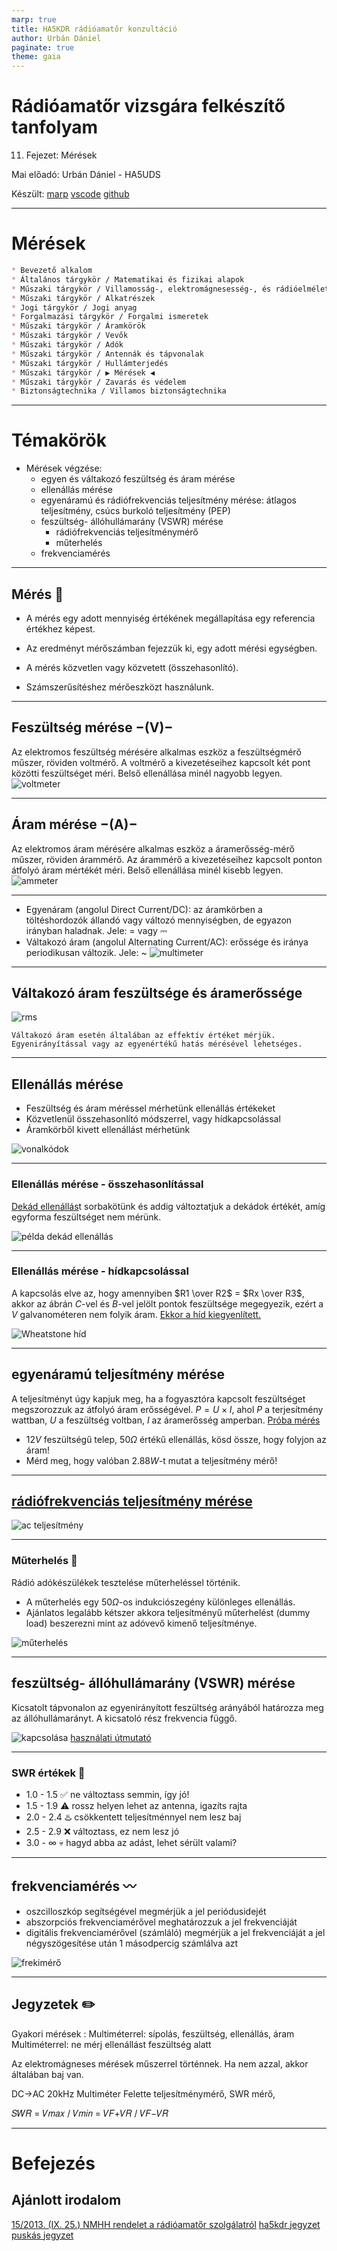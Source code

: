 ```yaml
---
marp: true
title: HA5KDR rádióamatőr konzultáció
author: Urbán Dániel
paginate: true
theme: gaia
---
```


# Rádióamatőr vizsgára felkészítő tanfolyam

11. Fejezet: Mérések

Mai előadó: Urbán Dániel - HA5UDS

Készült: [marp](https://marp.app/) [vscode](https://code.visualstudio.com/) [github](https://github.com/durban77/hamcourse)

---

# Mérések

```markdown
* Bevezető alkalom
* Általános tárgykör / Matematikai és fizikai alapok
* Műszaki tárgykör / Villamosság-, elektromágnesesség-, és rádióelmélet
* Műszaki tárgykör / Alkatrészek
* Jogi tárgykör / Jogi anyag
* Forgalmazási tárgykör / Forgalmi ismeretek
* Műszaki tárgykör / Áramkörök
* Műszaki tárgykör / Vevők
* Műszaki tárgykör / Adók
* Műszaki tárgykör / Antennák és tápvonalak
* Műszaki tárgykör / Hullámterjedés
* Műszaki tárgykör / ▶ Mérések ◀
* Műszaki tárgykör / Zavarás és védelem
* Biztonságtechnika / Villamos biztonságtechnika
```

---

# Témakörök

* Mérések végzése:
  * egyen és váltakozó feszültség és áram mérése
  * ellenállás mérése
  * egyenáramú és rádiófrekvenciás teljesítmény mérése: átlagos teljesítmény, csúcs burkoló teljesítmény (PEP)
  * feszültség- állóhullámarány (VSWR) mérése
    * rádiófrekvenciás teljesítménymérő
    * műterhelés
  * frekvenciamérés
			
---

## Mérés :straight_ruler:

* A mérés egy adott mennyiség értékének megállapítása egy referencia értékhez képest.

* Az eredményt mérőszámban fejezzük ki, egy adott mérési egységben.

* A mérés közvetlen vagy közvetett (összehasonlító).

* Számszerűsítéshez mérőeszközt használunk.

---

## Feszültség mérése $-(\mathrm{V})-$

Az elektromos feszültség mérésére alkalmas eszköz a feszültségmérő műszer, röviden voltmérő. A voltmérő a kivezetéseihez kapcsolt két pont közötti feszültséget méri. Belső ellenállása minél nagyobb legyen.
![voltmeter](https://www.haines.com.au/media/catalog/product/cache/bf4490911b5ba2703a20a3d6921b1096/d/c/dc_voltmeger_5v_1_.png)

---

## Áram mérése $-(\mathrm{A})-$

Az elektromos áram mérésére alkalmas eszköz a áramerősség-mérő műszer, röviden árammérő. Az árammérő a kivezetéseihez kapcsolt ponton átfolyó áram mértékét méri. Belső ellenállása minél kisebb legyen.
![ammeter](https://encrypted-tbn0.gstatic.com/images?q=tbn:ANd9GcR6CLfykghHusN7mAwq_c5TustkJB6JO1-TIi5GcFFMNw&s)

---

- Egyenáram (angolul Direct Current/DC): az áramkörben a töltéshordozók állandó vagy változó mennyiségben, de egyazon irányban haladnak. Jele: = vagy &#x2393;
- Váltakozó áram (angolul Alternating Current/AC): erőssége és iránya periodikusan változik. Jele: ~
![multimeter](https://m.media-amazon.com/images/I/61vm1TOopjL._AC_UF894,1000_QL80_.jpg)

---

## Váltakozó áram feszültsége és áramerőssége

![rms](https://www.dummies.com/wp-content/uploads/309557.image0.jpg)

    Váltakozó áram esetén általában az effektív értéket mérjük.
    Egyenirányítással vagy az egyenértékű hatás mérésével lehetséges.

---

## Ellenállás mérése

* Feszültség és áram méréssel mérhetünk ellenállás értékeket
* Közvetlenül összehasonlító módszerrel, vagy hídkapcsolással
* Áramkörből kivett ellenállást mérhetünk

![vonalkódok](https://www.digikey.com/-/media/Images/Marketing/Resources/Calculator/resistor-color-chart.png)

---

### Ellenállás mérése - összehasonlítással

[Dekád ellenállás](https://nl.aliexpress.com/item/1005005549049605.html)t sorbakötünk és addig változtatjuk a dekádok értékét, amíg egyforma feszültséget nem mérünk.

![példa dekád ellenállás](https://upload.wikimedia.org/wikipedia/commons/thumb/6/67/Dek%C3%A1d-ellen%C3%A1ll%C3%A1s.jpg/750px-Dek%C3%A1d-ellen%C3%A1ll%C3%A1s.jpg)

---

### Ellenállás mérése - hídkapcsolással

A kapcsolás elve az, hogy amennyiben $R1 \over R2$ = $Rx \over R3$, akkor az ábrán $C$-vel és $B$-vel jelölt pontok feszültsége megegyezik, ezért a $V$ galvanométeren nem folyik áram. [Ekkor a híd kiegyenlített.](https://www.falstad.com/circuit/e-wheatstone.html)

![Wheatstone híd](https://upload.wikimedia.org/wikipedia/commons/thumb/0/0f/Wheatstone_Bridge.svg/330px-Wheatstone_Bridge.svg.png)

---

## egyenáramú teljesítmény mérése

A teljesítményt úgy kapjuk meg, ha a fogyasztóra kapcsolt feszültséget megszorozzuk az átfolyó áram erősségével.
$P = U \times I$, ahol $P$ a terjesítmény wattban, $U$ a feszültség voltban, $I$ az áramerősség amperban.
[Próba mérés](https://dcaclab.com/lab)
* $12 V$ feszültségű telep,  $50 \Omega$ értékű ellenállás, kösd össze, hogy folyjon az áram!
* Mérd meg, hogy valóban $2.88W$-t mutat a teljesítmény mérő!

---

## [rádiófrekvenciás teljesítmény mérése](https://www.tek.com/en/documents/application-note/fundamentals-ac-power-measurements)
![ac teljesítmény](https://www.tek.com/-/media/marketing-docs/f/fundamentals-ac-power-measurements-en/fig-4.png?w=1075)

---

### Műterhelés :canned_food:

Rádió adókészülékek tesztelése műterheléssel történik.
* A műterhelés egy $50 \Omega$-os indukciószegény különleges ellenállás.
* Ajánlatos legalább kétszer akkora teljesítményű műterhelést (dummy load) beszerezni mint az adóvevő kimenő
teljesítménye.

![műterhelés](https://www.dnd.hu/uploads/termek_pic/thumbs/Diamond_DL-50_N.jpg)

---

## feszültség- állóhullámarány (VSWR) mérése

Kicsatolt tápvonalon az egyenirányított feszültség arányából határozza meg az állóhullámarányt. A kicsatoló rész frekvencia függő.

![kapcsolása](https://upload.wikimedia.org/wikipedia/commons/thumb/4/42/SWR_Meter.svg/400px-SWR_Meter.svg.png)
[használati útmutató](https://moonrakeronline.com/blog/how-to-use-swr-meter)

---

### SWR értékek :signal_strength:

* 1.0 - 1.5 :white_check_mark: ne változtass semmin, így jó!
* 1.5 - 1.9 :warning: rossz helyen lehet az antenna, igazíts rajta
* 2.0 - 2.4 :hotsprings: csökkentett teljesítménnyel nem lesz baj
* 2.5 - 2.9 :x: változtass, ez nem lesz jó
* 3.0 - $\infty$ :skull: hagyd abba az adást, lehet sérült valami?

---

## frekvenciamérés :wavy_dash:

* oszcilloszkóp segítségével megmérjük a jel periódusidejét
* abszorpciós frekvenciamérővel meghatározzuk a jel frekvenciáját
* digitális frekvenciamérővel (számláló) megmérjük a jel frekvenciáját a jel négyszögesítése után 1 másodpercig számlálva azt

![frekimérő](https://lh4.googleusercontent.com/proxy/DDxZ8aSQ2qewXwk8HHTJSRSPL3z6AiZeHOf5-ycM4ewfiaKsP-Y_AKUxDSJu0pzA6GNT88txCZqp49BwUnmrvGpP84RdQn3mDhBh5PZK2rBW)

---

## Jegyzetek :pencil2:

Gyakori mérések : 
Multiméterrel: sípolás, feszültség, ellenállás, áram
Multiméterrel: ne mérj ellenállást feszültség alatt

Az elektromágneses mérések műszerrel történnek. Ha nem azzal, akkor általában baj van.

DC->AC 20kHz Multiméter
Felette teljesítménymérő, SWR mérő, 

𝑆𝑊𝑅 = 𝑉𝑚𝑎𝑥 / 𝑉𝑚𝑖𝑛 = 𝑉𝐹+𝑉𝑅 / 𝑉𝐹−𝑉𝑅

---

# Befejezés

## Ajánlott irodalom
[15/2013. (IX. 25.) NMHH rendelet a rádióamatőr szolgálatról](https://net.jogtar.hu/jogszabaly?docid=a1300015.nmh)
[ha5kdr jegyzet](https://www.ha5kdr.hu/uploads/2015/10/jegyzet.pdf)
[puskás jegyzet](http://www.puskas.hu/r_tanfolyam/r_tananyag.html)